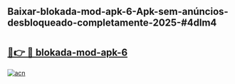 ## Baixar-blokada-mod-apk-6-Apk-sem-anúncios-desbloqueado-completamente-2025-#4dlm4

# <h2><a href="https://ainizakaria.my?title=blokada-mod-apk-6&ref=20M">🔗👉 🔴 blokada-mod-apk-6</a></h2>

[![acn](https://github.com/user-attachments/assets/0f9c940e-d8b0-45ae-aac7-cd30a18b3e1c)](https://ainizakaria.my?title=blokada-mod-apk-6&ref=20M)

